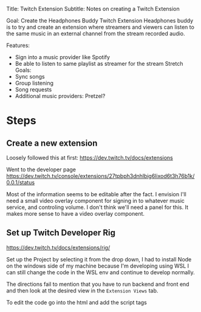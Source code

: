 Title: Twitch Extension
Subtitle: Notes on creating a Twitch Extension

Goal: Create the Headphones Buddy Twitch Extension
Headphones buddy is to try and create an extension where streamers and viewers can listen to the same music in an external channel from the stream recorded audio.

Features:
- Sign into a music provider like Spotify
- Be able to listen to same playlist as streamer for the stream
Stretch Goals:
- Sync songs
- Group listening
- Song requests
- Additional music providers: Pretzel?

# Steps
## Create a new extension
Loosely followed this at first: https://dev.twitch.tv/docs/extensions

Went to the developer page
https://dev.twitch.tv/console/extensions/27tpbph3dnhlbig6lixod6t3h76b1k/0.0.1/status

Most of the information seems to be editable after the fact. I envision I'll need a small video overlay component for signing in to whatever music service, and controling volume.
I don't think we'll need a panel for this. It makes more sense to have a video overlay component.

## Set up Twitch Developer Rig
https://dev.twitch.tv/docs/extensions/rig/

Set up the Project by selecting it from the drop down,
I had to install Node on the windows side of my machine because I'm developing using WSL
I can still change the code in the WSL env and continue to develop normally.

The directions fail to mention that you have to run backend and front end and then look at the desired view in the `Extension Views` tab.

To edit the code go into the html and add the script tags

